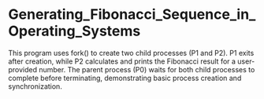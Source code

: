 # Generating_Fibonacci_Sequence_in_Operating_Systems
This program uses fork() to create two child processes (P1 and P2). P1 exits after creation, while P2 calculates and prints the Fibonacci result for a user-provided number. The parent process (P0) waits for both child processes to complete before terminating, demonstrating basic process creation and synchronization.

